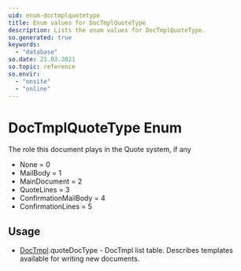 ```yaml
---
uid: enum-doctmplquotetype
title: Enum values for DocTmplQuoteType
description: Lists the enum values for DocTmplQuoteType.
so.generated: true
keywords:
  - "database"
so.date: 21.03.2021
so.topic: reference
so.envir:
  - "onsite"
  - "online"
---
```


# DocTmplQuoteType Enum

The role this document plays in the Quote system, if any

* None = 0
* MailBody = 1
* MainDocument = 2
* QuoteLines = 3
* ConfirmationMailBody = 4
* ConfirmationLines = 5

## Usage

* [DocTmpl](../doctmpl.md).quoteDocType - DocTmpl list table. Describes templates available for writing new documents.
